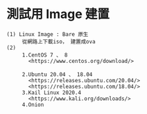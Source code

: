 # 測試用 Image 建置

    (1) Linux Image : Bare 原生
         從網路上下載iso， 建置成ova
    (2)  
         1.CentOS 7 、 8
           <https://www.centos.org/download/>
         
         2.Ubuntu 20.04 、 18.04
           <https://releases.ubuntu.com/20.04/>
           <https://releases.ubuntu.com/18.04/>
         3.Kail Linux 2020.4
           <https://www.kali.org/downloads/>
         4.Onion
